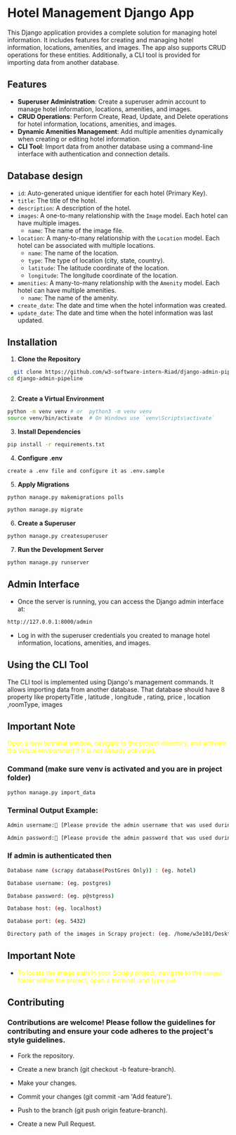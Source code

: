 # Hotel Management Django App
This Django application provides a complete solution for managing hotel information. It includes features for creating and managing hotel information, locations, amenities, and images. The app also supports CRUD operations for these entities. Additionally, a CLI tool is provided for importing data from another database.

## Features

- **Superuser Administration**: Create a superuser admin account to manage hotel information, locations, amenities, and images.
- **CRUD Operations**: Perform Create, Read, Update, and Delete operations for hotel information, locations, amenities, and images.
- **Dynamic Amenities Management**: Add multiple amenities dynamically when creating or editing hotel information.
- **CLI Tool**: Import data from another database using a command-line interface with authentication and connection details.
## Database design
- `id`: Auto-generated unique identifier for each hotel (Primary Key).
- `title`: The title of the hotel.
- `description`: A description of the hotel.
- `images`: A one-to-many relationship with the `Image` model. Each hotel can have multiple images.
  - `name`: The name of the image file.
- `location`: A many-to-many relationship with the `Location` model. Each hotel can be associated with multiple locations.
  - `name`: The name of the location.
  - `type`: The type of location (city, state, country).
  - `latitude`: The latitude coordinate of the location.
  - `longitude`: The longitude coordinate of the location.
- `amenities`: A many-to-many relationship with the `Amenity` model. Each hotel can have multiple amenities.
  - `name`: The name of the amenity.
- `create_date`: The date and time when the hotel information was created.
- `update_date`: The date and time when the hotel information was last updated.        
## Installation
1. **Clone the Repository**
 ```bash
   git clone https://github.com/w3-software-intern-Riad/django-admin-pipeline.git
cd django-admin-pipeline
   
   ```
   2. **Create a Virtual Environment**
   ```bash
   python -m venv venv # or  python3 -m venv venv
source venv/bin/activate  # On Windows use `venv\Scripts\activate`
```
 3. **Install Dependencies**

 ```bash
 pip install -r requirements.txt
```
4. **Configure .env**
```bash
create a .env file and configure it as .env.sample
```
 5. **Apply Migrations**



 ```bash
 python manage.py makemigrations polls
 
 python manage.py migrate
 ```

 6. **Create a Superuser**

 ```bash
 python manage.py createsuperuser
 ```
 7. **Run the Development Server**
 ```bash 
 python manage.py runserver
 ```
 ## Admin Interface
 - Once the server is running, you can access the Django admin interface at:
 ```bash
 http://127.0.0.1:8000/admin
 ```
 - Log in with the superuser credentials you created to manage hotel information, locations, amenities, and images.
 ## Using the CLI Tool
The CLI tool is implemented using Django's management commands. It allows importing data from another database. That database should have 8 property like propertyTitle , latitude , longitude , rating, price , location ,roomType, images
## Important Note
<span style="color:yellow">Open a new terminal window, navigate to the project directory, and activate the virtual environment if it is not already activated.</span>

### Command (make sure venv is activated and you are in project folder)
```bash
python manage.py import_data
```
### Terminal Output Example:
```bash
Admin username:👤 [Please provide the admin username that was used during the creation of the superuser account.]
```
```bash
Admin password:🔑 [Please provide the admin password that was used during the creation of the superuser account.]
```
### If admin is authenticated then

```bash
Database name (scrapy database(PostGres Only)) : (eg. hotel)
```
```bash
Database username: (eg. postgres)
```
```bash
Database password: (eg. p@stgress)
```
```bash 
Database host: (eg. localhost)
```
```bash 
Database port: (eg. 5432)
```
```bash 
Directory path of the images in Scrapy project: (eg. /home/w3e101/Desktop/hdd_data/Abdulla-al-riad(intern 8th batch)/Hotel-Scraper/hotelscraper/images)
```
## Important Note

- <span style="color:yellow">To locate the image path in your Scrapy project, navigate to the `images` folder within the project, open a terminal, and type `pwd`.</span>


## Contributing
### Contributions are welcome! Please follow the guidelines for contributing and ensure your code adheres to the project's style guidelines.

 - Fork the repository.

- Create a new branch (git checkout -b feature-branch).
-  Make your changes.
- Commit your changes (git commit -am 'Add feature').
- Push to the branch (git push origin feature-branch).
- Create a new Pull Request.
